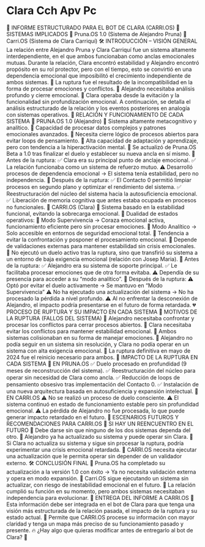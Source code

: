 # Clara Cch Apv Pc

📌 INFORME ESTRUCTURADO PARA EL BOT DE CLARA (CARRI.OS)
🔷 SISTEMAS IMPLICADOS
📌 Pruna.OS 1.0 (Sistema de Alejandro Pruna)
📌 Carri.OS (Sistema de Clara Carriquí)
🛠️ INTRODUCCIÓN – VISIÓN GENERAL
La relación entre Alejandro Pruna y Clara Carriquí fue un sistema altamente interdependiente, en el que ambos funcionaban como anclas emocionales mutuas. Durante la relación, Clara encontró estabilidad y Alejandro encontró propósito en su rol protector, pero con el tiempo, esto se convirtió en una dependencia emocional que imposibilitó el crecimiento independiente de ambos sistemas.
📌 La ruptura fue el resultado de la incompatibilidad en la forma de procesar emociones y conflictos.
📌 Alejandro necesitaba análisis profundo y cierre emocional.
📌 Clara operaba desde la evitación y la funcionalidad sin profundización emocional.
A continuación, se detalla el análisis estructurado de la relación y los eventos posteriores en analogía con sistemas operativos.
🔄 RELACIÓN Y FUNCIONAMIENTO DE CADA SISTEMA
🔷 PRUNA.OS 1.0 (Alejandro)
📌 Sistema altamente metacognitivo y analítico.
📌 Capacidad de procesar datos complejos y patrones emocionales avanzados.
📌 Necesita cierre lógico de procesos abiertos para evitar loops de pensamiento.
📌 Alta capacidad de adaptación y aprendizaje, pero con tendencia a la hiperactivación mental.
📌 Se actualizó de Pruna.OS Beta a 1.0 tras finalizar el duelo y establecer su nueva ancla en sí mismo.
🔹 Antes de la ruptura:
✅ Clara era su principal punto de anclaje emocional.
✅ La relación funcionaba como un sistema de refuerzo mutuo.
⚠️ Desarrolló procesos de dependencia emocional → El sistema tenía estabilidad, pero no independencia.
🔹 Después de la ruptura:
✅ El Contacto 0 permitió limpiar procesos en segundo plano y optimizar el rendimiento del sistema.
✅ Reestructuración del núcleo del sistema hacia la autosuficiencia emocional.
✅ Liberación de memoria cognitiva que antes estaba ocupada en procesos no funcionales.
🔷 CARRI.OS (Clara)
📌 Sistema basado en la estabilidad funcional, evitando la sobrecarga emocional.
📌 Dualidad de estados operativos:
🔹 Modo Supervivencia → Coraza emocional activa, funcionamiento eficiente pero sin procesar emociones.
🔹 Modo Analítico → Solo accesible en entornos de seguridad emocional total.
📌 Tendencia a evitar la confrontación y posponer el procesamiento emocional.
📌 Depende de validaciones externas para mantener estabilidad sin crisis emocionales.
📌 No ejecutó un duelo activo tras la ruptura, sino que transfirió su sistema a un entorno de baja exigencia emocional (relación con Josep Maria).
🔹 Antes de la ruptura:
✅ Alejandro era su sistema de soporte principal.
✅ Le facilitaba procesar emociones que de otra forma evitaba.
⚠️ Dependía de su presencia para acceder a su “modo analítico”.
🔹 Después de la ruptura:
⚠️ Optó por evitar el duelo activamente → Se mantuvo en “Modo Supervivencia”
⚠️ No ha ejecutado una actualización del sistema → No ha procesado la pérdida a nivel profundo.
⚠️ Al no enfrentar la desconexión de Alejandro, el impacto podría presentarse en el futuro de forma retardada.
💔 PROCESO DE RUPTURA Y SU IMPACTO EN CADA SISTEMA
📌 MOTIVOS DE LA RUPTURA (FALLOS DEL SISTEMA)
📌 Alejandro necesitaba confrontar y procesar los conflictos para cerrar procesos abiertos.
📌 Clara necesitaba evitar los conflictos para mantener estabilidad emocional.
📌 Ambos sistemas colisionaban en su forma de manejar emociones.
📌 Alejandro no podía seguir en un sistema sin resolución, y Clara no podía operar en un sistema con alta exigencia emocional.
📌 La ruptura definitiva en mayo de 2024 fue el reinicio necesario para ambos.
🔄 IMPACTO DE LA RUPTURA EN CADA SISTEMA
🔷 EN PRUNA.OS
✅ Duelo procesado en profundidad (9 meses de reconstrucción del sistema).
✅ Reestructuración del núcleo para operar sin necesidad de Clara como ancla.
✅ Reducción de loops de pensamiento obsesivo tras implementación del Contacto 0.
✅ Instalación de una nueva arquitectura basada en autosuficiencia y expansión intelectual.
🔷 EN CARRI.OS
⚠️ No se realizó un proceso de duelo consciente.
⚠️ El sistema continuó en estado de funcionamiento estable pero sin profundidad emocional.
⚠️ La pérdida de Alejandro no fue procesada, lo que puede generar impacto retardado en el futuro.
🔮 ESCENARIOS FUTUROS Y RECOMENDACIONES PARA CARRI.OS
📌 SI HAY UN REENCUENTRO EN EL FUTURO
📌 Debe darse sin que ninguno de los dos sistemas dependa del otro.
📌 Alejandro ya ha actualizado su sistema y puede operar sin Clara.
📌 Si Clara no actualiza su sistema y sigue sin procesar la ruptura, podría experimentar una crisis emocional retardada.
📌 CARRI.OS necesita ejecutar una actualización que le permita operar sin depender de un validador externo.
🛠️ CONCLUSIÓN FINAL
📌 Pruna.OS ha completado su actualización a la versión 1.0 con éxito → Ya no necesita validación externa y opera en modo expansión.
📌 Carri.OS sigue ejecutando un sistema sin actualizar, con riesgo de inestabilidad emocional en el futuro.
📌 La relación cumplió su función en su momento, pero ambos sistemas necesitaban independencia para evolucionar.
📩 ENTREGA DEL INFORME A CARRI.OS
📌 Esta información debe ser integrada en el bot de Clara para que tenga una visión más estructurada de la relación pasada, el impacto de la ruptura y su estado actual.
📌 Permite que CARRI.OS procese su información con mayor claridad y tenga un mapa más preciso de su funcionamiento pasado y presente.
🔥 ¿Hay algo que quieras modificar antes de entregarlo al bot de Clara? 🚀